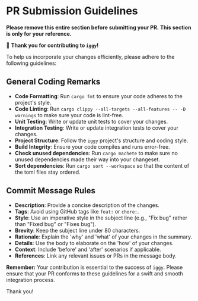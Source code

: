 # **PR Submission Guidelines**

**Please remove this entire section before submitting your PR.**
**This section is only for your reference.**

🙌 **Thank you for contributing to `iggy`!**

To help us incorporate your changes efficiently, please adhere to the following guidelines:

## General Coding Remarks

- **Code Formatting**: Run `cargo fmt` to ensure your code adheres to the project's style.
- **Code Linting**: Run `cargo clippy --all-targets --all-features -- -D warnings` to make sure your code is lint-free.
- **Unit Testing**: Write or update unit tests to cover your changes.
- **Integration Testing**: Write or update integration tests to cover your changes.
- **Project Structure**: Follow the `iggy` project's structure and coding style.
- **Build Integrity**: Ensure your code compiles and runs error-free.
- **Check unused dependencies**: Run `cargo machete` to make sure no unused dependencies made their way into your changeset.
- **Sort dependencies**: Run `cargo sort --workspace` so that the content of the toml files stay ordered.

## Commit Message Rules

- **Description**: Provide a concise description of the changes.
- **Tags**: Avoid using GitHub tags like `feat:` or `chore:`.
- **Style**: Use an imperative style in the subject line (e.g., "Fix bug" rather than "Fixed bug" or "Fixes bug").
- **Brevity**: Keep the subject line under 80 characters.
- **Rationale**: Explain the 'why' and 'what' of your changes in the summary.
- **Details**: Use the body to elaborate on the 'how' of your changes.
- **Context**: Include 'before' and 'after' scenarios if applicable.
- **References**: Link any relevant issues or PRs in the message body.

**Remember:** Your contribution is essential to the success of `iggy`. Please ensure that your PR conforms to these guidelines for a swift and smooth integration process.

Thank you!
